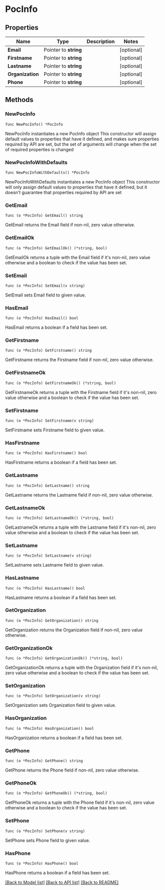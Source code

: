 # PocInfo

## Properties

Name | Type | Description | Notes
------------ | ------------- | ------------- | -------------
**Email** | Pointer to **string** |  | [optional] 
**Firstname** | Pointer to **string** |  | [optional] 
**Lastname** | Pointer to **string** |  | [optional] 
**Organization** | Pointer to **string** |  | [optional] 
**Phone** | Pointer to **string** |  | [optional] 

## Methods

### NewPocInfo

`func NewPocInfo() *PocInfo`

NewPocInfo instantiates a new PocInfo object
This constructor will assign default values to properties that have it defined,
and makes sure properties required by API are set, but the set of arguments
will change when the set of required properties is changed

### NewPocInfoWithDefaults

`func NewPocInfoWithDefaults() *PocInfo`

NewPocInfoWithDefaults instantiates a new PocInfo object
This constructor will only assign default values to properties that have it defined,
but it doesn't guarantee that properties required by API are set

### GetEmail

`func (o *PocInfo) GetEmail() string`

GetEmail returns the Email field if non-nil, zero value otherwise.

### GetEmailOk

`func (o *PocInfo) GetEmailOk() (*string, bool)`

GetEmailOk returns a tuple with the Email field if it's non-nil, zero value otherwise
and a boolean to check if the value has been set.

### SetEmail

`func (o *PocInfo) SetEmail(v string)`

SetEmail sets Email field to given value.

### HasEmail

`func (o *PocInfo) HasEmail() bool`

HasEmail returns a boolean if a field has been set.

### GetFirstname

`func (o *PocInfo) GetFirstname() string`

GetFirstname returns the Firstname field if non-nil, zero value otherwise.

### GetFirstnameOk

`func (o *PocInfo) GetFirstnameOk() (*string, bool)`

GetFirstnameOk returns a tuple with the Firstname field if it's non-nil, zero value otherwise
and a boolean to check if the value has been set.

### SetFirstname

`func (o *PocInfo) SetFirstname(v string)`

SetFirstname sets Firstname field to given value.

### HasFirstname

`func (o *PocInfo) HasFirstname() bool`

HasFirstname returns a boolean if a field has been set.

### GetLastname

`func (o *PocInfo) GetLastname() string`

GetLastname returns the Lastname field if non-nil, zero value otherwise.

### GetLastnameOk

`func (o *PocInfo) GetLastnameOk() (*string, bool)`

GetLastnameOk returns a tuple with the Lastname field if it's non-nil, zero value otherwise
and a boolean to check if the value has been set.

### SetLastname

`func (o *PocInfo) SetLastname(v string)`

SetLastname sets Lastname field to given value.

### HasLastname

`func (o *PocInfo) HasLastname() bool`

HasLastname returns a boolean if a field has been set.

### GetOrganization

`func (o *PocInfo) GetOrganization() string`

GetOrganization returns the Organization field if non-nil, zero value otherwise.

### GetOrganizationOk

`func (o *PocInfo) GetOrganizationOk() (*string, bool)`

GetOrganizationOk returns a tuple with the Organization field if it's non-nil, zero value otherwise
and a boolean to check if the value has been set.

### SetOrganization

`func (o *PocInfo) SetOrganization(v string)`

SetOrganization sets Organization field to given value.

### HasOrganization

`func (o *PocInfo) HasOrganization() bool`

HasOrganization returns a boolean if a field has been set.

### GetPhone

`func (o *PocInfo) GetPhone() string`

GetPhone returns the Phone field if non-nil, zero value otherwise.

### GetPhoneOk

`func (o *PocInfo) GetPhoneOk() (*string, bool)`

GetPhoneOk returns a tuple with the Phone field if it's non-nil, zero value otherwise
and a boolean to check if the value has been set.

### SetPhone

`func (o *PocInfo) SetPhone(v string)`

SetPhone sets Phone field to given value.

### HasPhone

`func (o *PocInfo) HasPhone() bool`

HasPhone returns a boolean if a field has been set.


[[Back to Model list]](../README.md#documentation-for-models) [[Back to API list]](../README.md#documentation-for-api-endpoints) [[Back to README]](../README.md)


